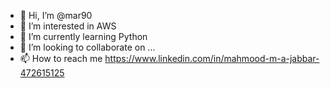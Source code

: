 - 👋 Hi, I’m @mar90
- 👀 I’m interested in AWS
- 🌱 I’m currently learning Python
- 💞️ I’m looking to collaborate on ...
- 📫 How to reach me 
https://www.linkedin.com/in/mahmood-m-a-jabbar-472615125


<!---
mar90/mar90 is a ✨ special ✨ repository because its `README.md` (this file) appears on your GitHub profile.
You can click the Preview link to take a look at your changes.
--->
